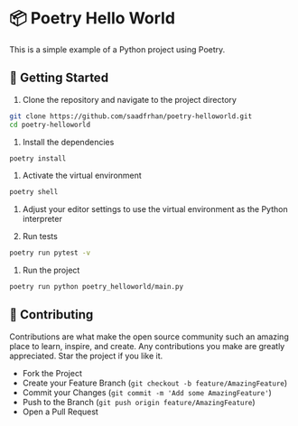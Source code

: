 # 📦 Poetry Hello World

This is a simple example of a Python project using Poetry.

## 🚀 Getting Started

1. Clone the repository and navigate to the project directory

```bash
git clone https://github.com/saadfrhan/poetry-helloworld.git
cd poetry-helloworld
```

1. Install the dependencies

```bash
poetry install
```

1. Activate the virtual environment

```bash
poetry shell
```

1. Adjust your editor settings to use the virtual environment as the Python interpreter

1. Run tests

```bash
poetry run pytest -v
```

1. Run the project

```bash
poetry run python poetry_helloworld/main.py
```

## 🤝 Contributing

Contributions are what make the open source community such an amazing place to learn, inspire, and create. Any contributions you make are greatly appreciated. Star the project if you like it.

- Fork the Project
- Create your Feature Branch (`git checkout -b feature/AmazingFeature`)
- Commit your Changes (`git commit -m 'Add some AmazingFeature'`)
- Push to the Branch (`git push origin feature/AmazingFeature`)
- Open a Pull Request
